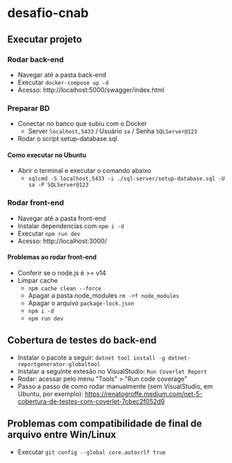 # desafio-cnab

## Executar projeto

### Rodar back-end
- Navegar até a pasta back-end
- Executar `docker-compose up -d`
- Acesso: http://localhost:5000/swagger/index.html

### Preparar BD
- Conectar no banco que subiu com o Docker
  - Server `localhost,5433` / Usuário `sa` / Senha `SQLServer@123`
- Rodar o script setup-database.sql

#### Como executar no Ubuntu
- Abrir o terminal e executar o comando abaixo
  - `sqlcmd -S localhost,5433 -i ./sql-server/setup-database.sql -U sa -P SQLServer@123`

### Rodar front-end
- Navegar até a pasta front-end
- Instalar dependencias com `npm i -d`
- Executar `npm run dev`
- Acesso: http://localhost:3000/

#### Problemas ao rodar front-end
- Conferir se o node.js é >= v14
- Limpar cache
  - `npm cache clean --force`
  - Apagar a pasta node_modules `rm -rf node_modules`
  - Apagar o arquivo `package-lock.json`
  - `npm i -d`
  - `npm run dev`

## Cobertura de testes do back-end
- Instalar o pacote a seguir: `dotnet tool install -g dotnet-reportgenerator-globaltool`
- Instalar a seguinte extesão no VisualStudio: `Run Coverlet Report`
- Rodar: acessar pelo menu "Tools" > "Run code coverage"
- Passo a passo de como rodar manualmente (sem VisualStudio, em Ubuntu, por exemplo): https://renatogroffe.medium.com/net-5-cobertura-de-testes-com-coverlet-7cbec2f052d9

## Problemas com compatibilidade de final de arquivo entre Win/Linux
- Executar `git config --global core.autocrlf true`